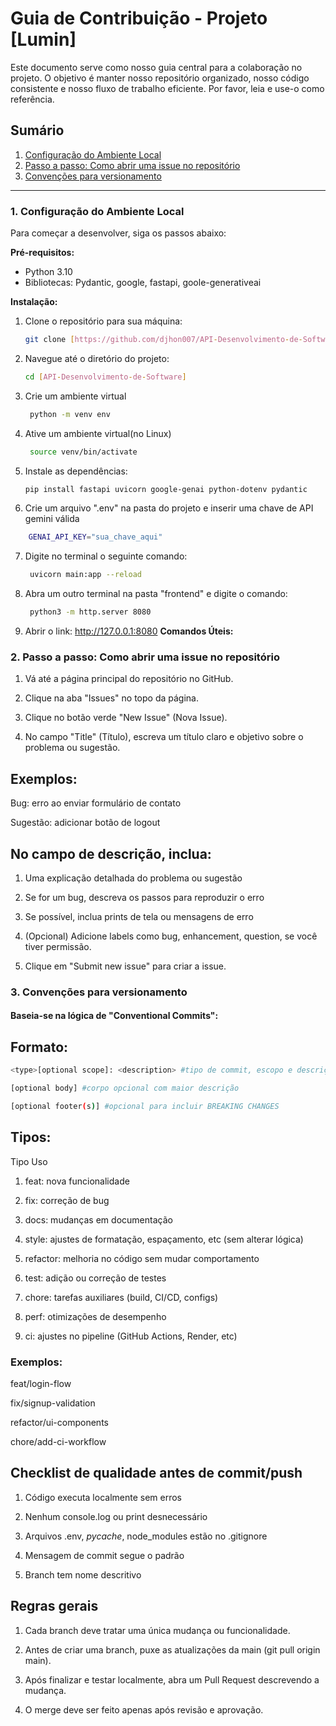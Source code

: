 # Guia de Contribuição - Projeto [Lumin]

Este documento serve como nosso guia central para a colaboração no projeto. 
O objetivo é manter nosso repositório organizado, nosso código consistente e nosso fluxo de trabalho eficiente. 
Por favor, leia e use-o como referência.

## Sumário
1.  [Configuração do Ambiente Local](#1-configuração-do-ambiente-local)
2.  [Passo a passo: Como abrir uma issue no repositório](#2-passo-a-passo-como-abrir-uma-issue-no-repositório)
3.  [Convenções para versionamento](#3-convenções-para-versionamento)
---

### 1. Configuração do Ambiente Local

Para começar a desenvolver, siga os passos abaixo:

**Pré-requisitos:**
* Python 3.10
* Bibliotecas: Pydantic, google, fastapi, goole-generativeai

**Instalação:**
1.  Clone o repositório para sua máquina:
    ```bash
    git clone [https://github.com/djhon007/API-Desenvolvimento-de-Software.git]
    ```

2.  Navegue até o diretório do projeto:
    ```bash
    cd [API-Desenvolvimento-de-Software]
    ```
3. Crie um ambiente virtual
   ```bash
    python -m venv env
    ```
4. Ative um ambiente virtual(no Linux)
   ```bash
    source venv/bin/activate
    ```
5.  Instale as dependências:
    ```bash
    pip install fastapi uvicorn google-genai python-dotenv pydantic
    ```
6. Crie um arquivo ".env" na pasta do projeto e inserir uma chave de API gemini válida
```bash
    GENAI_API_KEY="sua_chave_aqui"
```
7. Digite no terminal o seguinte comando:
   ```bash
    uvicorn main:app --reload
    ```
8. Abra um outro terminal na pasta "frontend" e digite o comando:
   ```bash
    python3 -m http.server 8080
    ```
9. Abrir o link:
    http://127.0.0.1:8080
**Comandos Úteis:**
### 2. Passo a passo: Como abrir uma issue no repositório

1. Vá até a página principal do repositório no GitHub.

2. Clique na aba "Issues" no topo da página.

3. Clique no botão verde "New Issue" (Nova Issue).

4. No campo "Title" (Título), escreva um título claro e objetivo sobre o problema ou sugestão.

## Exemplos:

Bug: erro ao enviar formulário de contato

Sugestão: adicionar botão de logout

## No campo de descrição, inclua:

1. Uma explicação detalhada do problema ou sugestão

2. Se for um bug, descreva os passos para reproduzir o erro

3. Se possível, inclua prints de tela ou mensagens de erro

4. (Opcional) Adicione labels como bug, enhancement, question, se você tiver permissão.

5. Clique em "Submit new issue" para criar a issue.

### 3. Convenções para versionamento

#### Baseia-se na lógica de "Conventional Commits":

## Formato:

```bash
<type>[optional scope]: <description> #tipo de commit, escopo e descrição

[optional body] #corpo opcional com maior descrição

[optional footer(s)] #opcional para incluir BREAKING CHANGES
```

## Tipos:

Tipo	Uso

1. feat:	nova funcionalidade

2. fix:	correção de bug

3. docs:	mudanças em documentação

4. style:	ajustes de formatação, espaçamento, etc (sem alterar lógica)

5. refactor:	melhoria no código sem mudar comportamento

6. test:	adição ou correção de testes

7. chore:	tarefas auxiliares (build, CI/CD, configs)

8. perf:	otimizações de desempenho

9. ci:	ajustes no pipeline (GitHub Actions, Render, etc)

### Exemplos:

feat/login-flow

fix/signup-validation

refactor/ui-components

chore/add-ci-workflow


## Checklist de qualidade antes de commit/push

1. Código executa localmente sem erros

2. Nenhum console.log ou print desnecessário

3. Arquivos .env, _pycache_, node_modules estão no .gitignore

4. Mensagem de commit segue o padrão

5. Branch tem nome descritivo

## Regras gerais

1. Cada branch deve tratar uma única mudança ou funcionalidade.

2. Antes de criar uma branch, puxe as atualizações da main (git pull origin main).

3. Após finalizar e testar localmente, abra um Pull Request descrevendo a mudança.

4. O merge deve ser feito apenas após revisão e aprovação.
